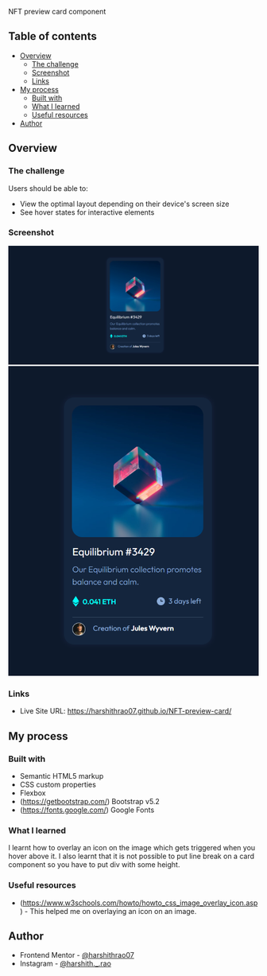 NFT preview card component 

## Table of contents

- [Overview](#overview)
  - [The challenge](#the-challenge)
  - [Screenshot](#screenshot)
  - [Links](#links)
- [My process](#my-process)
  - [Built with](#built-with)
  - [What I learned](#what-i-learned)
  - [Useful resources](#useful-resources)
- [Author](#author)


## Overview

### The challenge

Users should be able to:

- View the optimal layout depending on their device's screen size
- See hover states for interactive elements

### Screenshot

![](desktop-nft.png)
![](mobile-nft.png)

### Links

- Live Site URL: https://harshithrao07.github.io/NFT-preview-card/

## My process

### Built with

- Semantic HTML5 markup
- CSS custom properties
- Flexbox
- (https://getbootstrap.com/) Bootstrap v5.2
- (https://fonts.google.com/) Google Fonts

### What I learned

I learnt how to overlay an icon on the image which gets triggered when you hover above it. I also learnt that it is not possible to put line break on a card component so you have to put div with some height.



### Useful resources

- (https://www.w3schools.com/howto/howto_css_image_overlay_icon.asp) - This helped me on overlaying an icon on an image.

## Author
- Frontend Mentor - [@harshithrao07](https://www.frontendmentor.io/profile/harshithrao07)
- Instagram - [@harshith._.rao](https://www.instagram.com/harshith._.rao)

